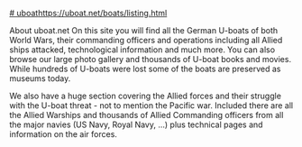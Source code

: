 [# uboat](https://uboat.net/boats/listing.html)https://uboat.net/boats/listing.html

About uboat.net
On this site you will find all the German U-boats of both World Wars, their commanding officers and operations including all Allied ships attacked, technological information and much more. You can also browse our large photo gallery and thousands of U-boat books and movies. While hundreds of U-boats were lost some of the boats are preserved as museums today.

We also have a huge section covering the Allied forces and their struggle with the U-boat threat - not to mention the Pacific war. Included there are all the Allied Warships and thousands of Allied Commanding officers from all the major navies (US Navy, Royal Navy, ...) plus technical pages and information on the air forces.
